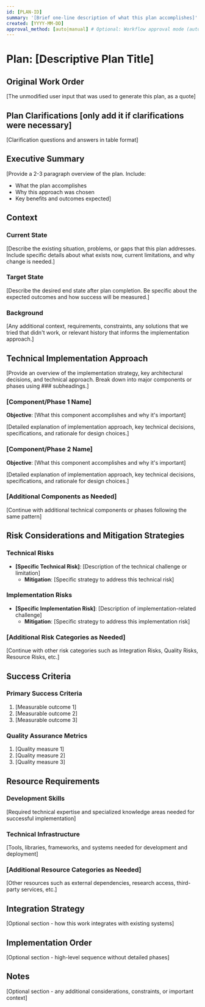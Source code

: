 ```yaml
---
id: [PLAN-ID]
summary: '[Brief one-line description of what this plan accomplishes]'
created: [YYYY-MM-DD]
approval_method: [auto|manual] # Optional: Workflow approval mode (auto=automated, manual=requires review)
---
```


# Plan: [Descriptive Plan Title]

## Original Work Order

[The unmodified user input that was used to generate this plan, as a quote]

## Plan Clarifications [only add it if clarifications were necessary]

[Clarification questions and answers in table format]

## Executive Summary

[Provide a 2-3 paragraph overview of the plan. Include:

- What the plan accomplishes
- Why this approach was chosen
- Key benefits and outcomes expected]

## Context

### Current State

[Describe the existing situation, problems, or gaps that this plan addresses. Include specific details about what exists now, current limitations, and why change is needed.]

### Target State

[Describe the desired end state after plan completion. Be specific about the expected outcomes and how success will be measured.]

### Background

[Any additional context, requirements, constraints, any solutions that we tried that didn't work, or relevant history that informs the implementation approach.]

## Technical Implementation Approach

[Provide an overview of the implementation strategy, key architectural decisions, and technical approach. Break down into major components or phases using ### subheadings.]

### [Component/Phase 1 Name]

**Objective**: [What this component accomplishes and why it's important]

[Detailed explanation of implementation approach, key technical decisions, specifications, and rationale for design choices.]

### [Component/Phase 2 Name]

**Objective**: [What this component accomplishes and why it's important]

[Detailed explanation of implementation approach, key technical decisions, specifications, and rationale for design choices.]

### [Additional Components as Needed]

[Continue with additional technical components or phases following the same pattern]

## Risk Considerations and Mitigation Strategies

### Technical Risks

- **[Specific Technical Risk]**: [Description of the technical challenge or limitation]
  - **Mitigation**: [Specific strategy to address this technical risk]

### Implementation Risks

- **[Specific Implementation Risk]**: [Description of implementation-related challenge]
  - **Mitigation**: [Specific strategy to address this implementation risk]

### [Additional Risk Categories as Needed]

[Continue with other risk categories such as Integration Risks, Quality Risks, Resource Risks, etc.]

## Success Criteria

### Primary Success Criteria

1. [Measurable outcome 1]
2. [Measurable outcome 2]
3. [Measurable outcome 3]

### Quality Assurance Metrics

1. [Quality measure 1]
2. [Quality measure 2]
3. [Quality measure 3]

## Resource Requirements

### Development Skills

[Required technical expertise and specialized knowledge areas needed for successful implementation]

### Technical Infrastructure

[Tools, libraries, frameworks, and systems needed for development and deployment]

### [Additional Resource Categories as Needed]

[Other resources such as external dependencies, research access, third-party services, etc.]

## Integration Strategy

[Optional section - how this work integrates with existing systems]

## Implementation Order

[Optional section - high-level sequence without detailed phases]

## Notes

[Optional section - any additional considerations, constraints, or important context]
